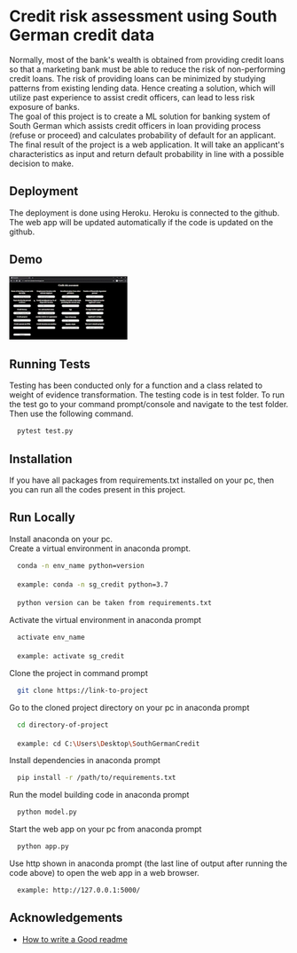 
# Credit risk assessment using South German credit data

Normally, most of the bank's wealth is obtained from 
providing credit loans so that a marketing bank must 
be able to reduce the risk of non-performing credit 
loans. The risk of providing loans can be minimized 
by studying patterns from existing lending data.
Hence creating a solution, which will utilize past 
experience to assist credit officers, can lead to 
less risk exposure of banks.\
The goal of this project is to create a ML solution 
for banking system of South German which assists 
credit officers in loan providing process (refuse 
or proceed) and calculates probability of default 
for an applicant.\
The final result of the project is a web application. 
It will take an applicant's characteristics as input 
and return default probability in line with a possible 
decision to make.


## Deployment

The deployment is done using Heroku. Heroku is connected 
to the github. The web app will be updated automatically
if the code is updated on the github.


## Demo

![](https://github.com/VaheC/SouthGermanCredit/blob/main/gif_api_large.gif)

## Running Tests

Testing has been conducted only for a function and 
a class related to weight of evidence transformation.
The testing code is in test folder. To run the test go
to your command prompt/console and navigate to the test
folder. Then use the following command.

```bash
  pytest test.py
```


## Installation

If you have all packages from requirements.txt 
installed on your pc, then you can run all the codes
present in this project.
    
## Run Locally
Install anaconda on your pc.\
Create a virtual environment in anaconda prompt. 

```bash
  conda -n env_name python=version

  example: conda -n sg_credit python=3.7

  python version can be taken from requirements.txt
```

Activate the virtual environment in anaconda prompt

```bash
  activate env_name 

  example: activate sg_credit 
```

Clone the project in command prompt

```bash
  git clone https://link-to-project
```

Go to the cloned project directory on your pc 
in anaconda prompt

```bash
  cd directory-of-project

  example: cd C:\Users\Desktop\SouthGermanCredit
```

Install dependencies in anaconda prompt

```bash
  pip install -r /path/to/requirements.txt
```

Run the model building code in anaconda prompt

```bash
  python model.py
```

Start the web app on your pc from anaconda prompt

```bash
  python app.py
```
Use http shown in anaconda prompt (the last line of 
output after running the code above) to open the web
app in a web browser.

```bash
  example: http://127.0.0.1:5000/
```
## Acknowledgements

- [How to write a Good readme](https://readme.so)

